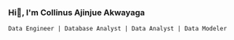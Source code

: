 ### Hi👋, I'm Collinus Ajinjue Akwayaga
    Data Engineer | Database Analyst | Data Analyst | Data Modeler




<!--
**ajinjue/ajinjue** is a ✨ _special_ ✨ repository because its `README.md` (this file) appears on your GitHub profile.

- 🔭 I’m currently a data analyst learning Data Engineering with AWS on Udacity & Datacamp platforms
- 🌱 I’m currently learning ...
- 👯 I’m looking to collaborate on ...
- 🤔 I’m looking for help with ...
- 💬 Ask me about ...
- 📫 How to reach me: ...
- 😄 Pronouns: ...
- ⚡ Fun fact: ...
-->
